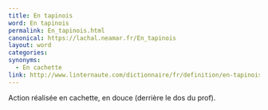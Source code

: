 ```yaml
---
title: En tapinois
word: En tapinois
permalink: En_tapinois.html
canonical: https://lachal.neamar.fr/En_tapinois
layout: word
categories:
synonyms:
  - En cachette
link: http://www.linternaute.com/dictionnaire/fr/definition/en-tapinois/
---
```


Action réalisée en cachette, en douce (derrière le dos du prof).

